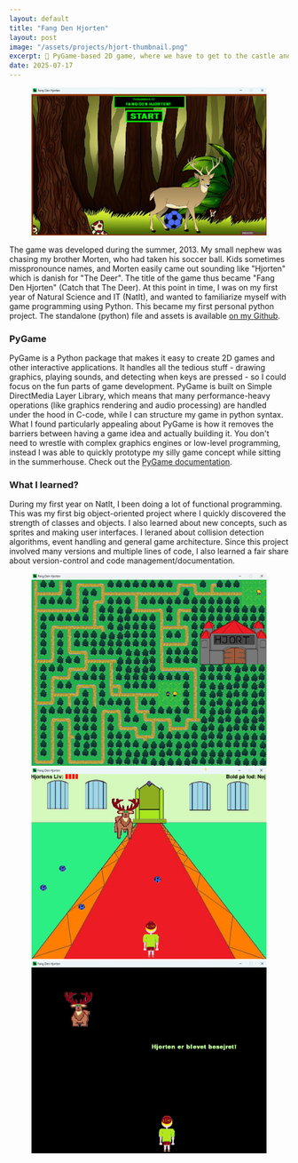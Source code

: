 ```yaml
---
layout: default
title: "Fang Den Hjorten"
layout: post
image: "/assets/projects/hjort-thumbnail.png"
excerpt: 🐍 PyGame-based 2D game, where we have to get to the castle and defeat the deer by kicking balls at it.
date: 2025-07-17
---
```


<figure>
  <img src="/assets/projects/FangDenHjorten_Intro.png" alt="Game Start Screen" width="600">
</figure>

The game was developed during the summer, 2013. My small nephew was chasing my brother Morten, who had taken his soccer ball. Kids sometimes misspronounce names, and Morten easily came out sounding like "Hjorten" which is danish for "The Deer". The title of the game thus became "Fang Den Hjorten" (Catch that The Deer). At this point in time, I was on my first year of Natural Science and IT (NatIt), and wanted to familiarize myself with game programming using Python. This became my first personal python project. The standalone (python) file and assets is available <a href="https://github.com/LaReiter/PyGame---FangDenHjorten" target="_blank">on my Github</a>.

### PyGame

PyGame is a Python package that makes it easy to create 2D games and other interactive applications. It handles all the tedious stuff - drawing graphics, playing sounds, and detecting when keys are pressed - so I could focus on the fun parts of game development. PyGame is built on Simple DirectMedia Layer Library, which means that many performance-heavy operations (like graphics rendering and audio processing) are handled under the hood in C-code, while I can structure my game in python syntax. What I found particularly appealing about PyGame is how it removes the barriers between having a game idea and actually building it. You don't need to wrestle with complex graphics engines or low-level programming, instead I was able to quickly prototype my silly game concept while sitting in the summerhouse. Check out the <a href="https://www.pygame.org/docs/" target="_blank">PyGame documentation</a>.

### What I learned?

During my first year on NatIt, I been doing a lot of functional programming. This was my first big object-oriented project where I quickly discovered the strength of classes and objects. I also learned about new concepts, such as sprites and making user interfaces. I leraned about collision detection algorithms, event handling and general game architecture. Since this project involved many versions and multiple lines of code, I also learned a fair share about version-control and code management/documentation.

<figure>
  <img src="/assets/projects/FangDenHjorten.png" alt="First part of the Game" width="600">
  <img src="/assets/projects/FangDenHjorten2.png" alt="Second part of the Game" width="600">
  <img src="/assets/projects/FangDenHjorten4.png" alt="End of the Game" width="600">
</figure>

